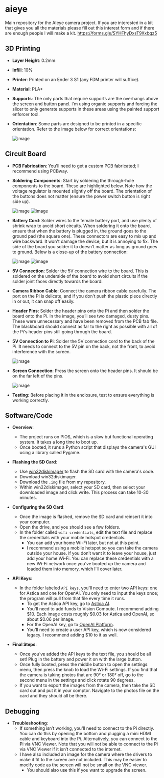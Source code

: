 # aieye

Main repository for the AIeye camera project.
If you are interested in a kit that gives you all the materials please fill out this interest form and if there are enough people I will make a kit.
https://forms.gle/SYHFhyDxsT9Xxbqz5

## 3D Printing

- **Layer Height**: 0.2mm
- **Infill**: 10%
- **Printer**: Printed on an Ender 3 S1 (any FDM printer will suffice).
- **Material**: PLA+
- **Supports**: The only parts that require supports are the overhangs above the screen and button panel. I'm using organic supports and forcing the slicer to only generate supports in these areas using the painted support enforcer tool.
- **Orientation**: Some parts are designed to be printed in a specific orientation. Refer to the image below for correct orientations:
  
  ![image](https://github.com/user-attachments/assets/b0c4cffd-cedf-47da-8693-62824eec4426)

## Circuit Board

- **PCB Fabrication**: You'll need to get a custom PCB fabricated; I recommend using PCBway.
- **Soldering Components**: Start by soldering the through-hole components to the board. These are highlighted below. Note how the voltage regulator is mounted slightly off the board. The orientation of the buttons does not matter (ensure the power switch button is right side up).
  
  ![image](https://github.com/user-attachments/assets/10cb776f-fcab-41f9-949a-a0fc67d0b0cc)
  ![image](https://github.com/user-attachments/assets/566008aa-e590-450a-a54b-4e741cc798be)
  
- **Battery Cord**: Solder wires to the female battery port, and use plenty of shrink wrap to avoid short circuits. When soldering it onto the board, ensure that when the battery is plugged in, the ground goes to the ground pad (the square one). These connectors are easy to mix up and wire backward. It won't damage the device, but it is annoying to fix. The side of the board you solder it to doesn't matter as long as ground goes to ground. Below is a close-up of the battery connection:
  
  ![image](https://github.com/user-attachments/assets/d1d1fd2b-0103-4604-a646-6cf41c7d7d96)
  ![image](https://github.com/user-attachments/assets/fd3076cb-f38c-41bd-a451-e512cd0d14aa)

- **5V Connection**: Solder the 5V connection wire to the board. This is soldered on the underside of the board to avoid short circuits if the solder joint faces directly towards the board.
- **Camera Ribbon Cable**: Connect the camera ribbon cable carefully. The port on the Pi is delicate, and if you don't push the plastic piece directly in or out, it can snap off easily.
- **Header Pins**: Solder the header pins onto the Pi and then solder the board onto the Pi. In the image, you’ll see two damaged, dusty pins. These were unnecessary and have been removed from the PCB fab file. The blackboard should connect as far to the right as possible with all of the Pi's header pins still going through the board.
- **5V Connection to Pi**: Solder the 5V connection cord to the back of the Pi. It needs to connect to the 5V pin on the back, not the front, to avoid interference with the screen.
  
  ![image](https://github.com/user-attachments/assets/4f64a8b2-d54a-4e46-8e3b-8aa95abc94b0)
  
- **Screen Connection**: Press the screen onto the header pins. It should be on the far left of the pins.
  
  ![image](https://github.com/user-attachments/assets/363d26ef-4f77-4583-9230-2a06c414c3e7)

- **Testing**: Before placing it in the enclosure, test to ensure everything is working correctly.

## Software/Code

- **Overview**:
  - The project runs on PIOS, which is a slow but functional operating system. It takes a long time to boot up.
  - Once booted, it runs a Python script that displays the camera's GUI using a library called Pygame.

- **Flashing the SD Card**:
  - Use [win32diskimager](https://sourceforge.net/projects/win32diskimager/) to flash the SD card with the camera's code.
  - Download win32diskimager.
  - Download the `.img` file from my repository.
  - Within win32diskimager, select your SD card, then select your downloaded image and click write. This process can take 10-30 minutes.
  
- **Configuring the SD Card**:
  - Once the image is flashed, remove the SD card and reinsert it into your computer.
  - Open the drive, and you should see a few folders.
  - In the folder called `wifi credentials`, edit the text file and replace the credentials with your mobile hotspot credentials.
    - You can add your home Wi-Fi later, but not at this point.
    - I recommend using a mobile hotspot so you can take the camera outside your house. If you don’t want it to leave your house, just add your home Wi-Fi. You can replace these credentials with a new Wi-Fi network once you've booted up the camera and loaded them into memory, which I'll cover later.
    
- **API Keys**:
  - In the folder labeled `API keys`, you'll need to enter two API keys: one for Astica and one for OpenAI. You only need to input the keys once; the program will pull from that file every time it runs.
    - To get the Astica API key, go to [Astica AI](https://astica.ai/).
    - You'll need to add funds to Vision Compute. I recommend adding $10. Each image costs roughly $0.03 for Astica and OpenAI, so about $0.06 per image.
    - For the OpenAI key, go to [OpenAI Platform](https://platform.openai.com/settings/profile?tab=api-keys).
    - You'll need to create a user API key, which is now considered legacy. I recommend adding $10 to it as well.
    
- **Final Steps**:
  - Once you’ve added the API keys to the text file, you should be all set! Plug in the battery and power it on with the large button.
  - Once fully booted, press the middle button to open the settings menu, then press the knob to load the Wi-Fi settings. If you find that the camera is taking photos that are 90° or 180° off, go to the second menu in the settings and click rotate 90 degrees.
  - If you want to export the images from the camera, then take the SD card out and put it in your comptor. Navigate to the photos file on the card and they should all be there.

## Debugging

- **Troubleshooting**:
  - If something isn’t working, you'll need to connect to the Pi directly. You can do this by opening the bottom and plugging a mini HDMI cable and keyboard into the Pi. Alternatively, you can connect to the Pi via VNC Viewer. Note that you will not be able to connect to the Pi via VNC Viewer if it isn’t connected to the internet.
  - I have also included an image for the camera where the drivers to make it fit to the screen are not included. This may be easier to modify code as the screen will not be small on the VNC viewer.
    - You should also use this if you want to upgrade the screen.
